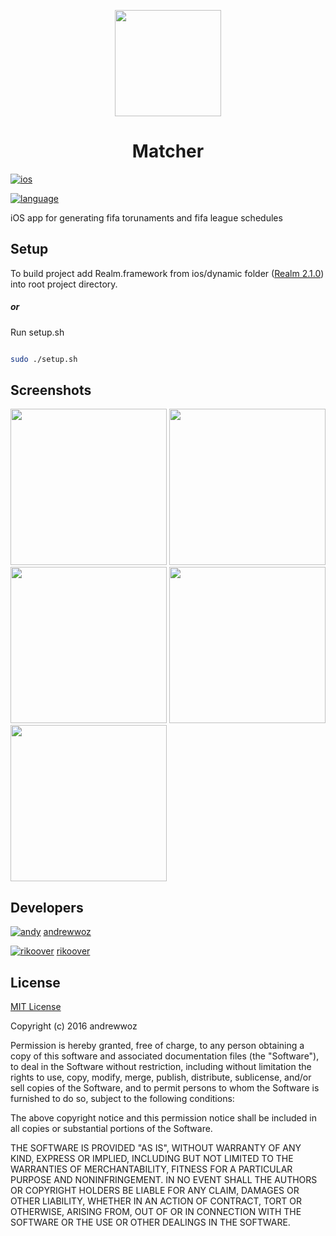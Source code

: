 <p align="center">
  <img src="https://github.com/andrewwoz/Matcher-iOS-app/blob/master/Fifa_competitions/Assets.xcassets/AppIcon.appiconset/iTunesArtwork%402x.png" width="170" align="middle">
  <h1 align="middle">Matcher</h1>
</p>


[![ios](https://img.shields.io/badge/ios-10.0-yellow.svg)]()

[![language](https://img.shields.io/badge/language-Objective_C-blue.svg)]()

iOS app for generating fifa torunaments and fifa league schedules

## Setup
To build project add Realm.framework from ios/dynamic folder ([Realm 2.1.0](https://static.realm.io/downloads/objc/realm-objc-2.1.0.zip)) into root project directory.

##### or

Run setup.sh
```bash

sudo ./setup.sh

```

## Screenshots

<img src="https://github.com/andrewwoz/Matcher-iOS-app/blob/master/screenshots/competitions.png" width="250">
<img src="https://github.com/andrewwoz/Matcher-iOS-app/blob/master/screenshots/list.png" width="250">
<img src="https://github.com/andrewwoz/Matcher-iOS-app/blob/master/screenshots/matches.png" width="250">
<img src="https://github.com/andrewwoz/Matcher-iOS-app/blob/master/screenshots/player.png" width="250">
<img src="https://github.com/andrewwoz/Matcher-iOS-app/blob/master/screenshots/table.png" width="250">

## Developers


[![andy](https://avatars1.githubusercontent.com/u/6348345?v=3&s=56)](https://github.com/andrewwoz) [andrewwoz](https://github.com/andrewwoz)

[![rikoover](https://avatars3.githubusercontent.com/u/10188785?v=3&s=56)](https://github.com/riko105) [rikoover](https://github.com/riko105)


## License

[MIT License](http://opensource.org/licenses/MIT)

Copyright (c) 2016 andrewwoz

Permission is hereby granted, free of charge, to any person obtaining a copy
of this software and associated documentation files (the "Software"), to deal
in the Software without restriction, including without limitation the rights
to use, copy, modify, merge, publish, distribute, sublicense, and/or sell
copies of the Software, and to permit persons to whom the Software is
furnished to do so, subject to the following conditions:

The above copyright notice and this permission notice shall be included in all
copies or substantial portions of the Software.

THE SOFTWARE IS PROVIDED "AS IS", WITHOUT WARRANTY OF ANY KIND, EXPRESS OR
IMPLIED, INCLUDING BUT NOT LIMITED TO THE WARRANTIES OF MERCHANTABILITY,
FITNESS FOR A PARTICULAR PURPOSE AND NONINFRINGEMENT. IN NO EVENT SHALL THE
AUTHORS OR COPYRIGHT HOLDERS BE LIABLE FOR ANY CLAIM, DAMAGES OR OTHER
LIABILITY, WHETHER IN AN ACTION OF CONTRACT, TORT OR OTHERWISE, ARISING FROM,
OUT OF OR IN CONNECTION WITH THE SOFTWARE OR THE USE OR OTHER DEALINGS IN THE
SOFTWARE.

